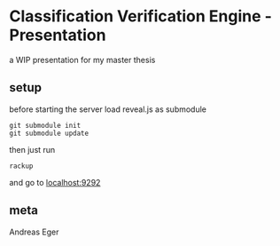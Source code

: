 Classification Verification Engine - Presentation
===

a WIP presentation for my master thesis

setup
---

before starting the server load reveal.js as submodule

    git submodule init
    git submodule update

then just run

    rackup

and go to [localhost:9292](http://localhost:9292)

meta
---

Andreas Eger
